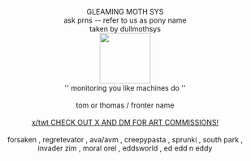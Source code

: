 <p align="center"> GLEAMING MOTH SYS <br> ask prns -- refer to us as pony name <br> taken by dullmothsys <br> <img src='https://files.catbox.moe/xx9ktq.png' height='100' width='100'><br> '' monitoring you like machines do ''<br><br> tom or thomas / fronter name<br><br> <a href='https://x.com/DoodledTom'> x/twt CHECK OUT X AND DM FOR ART COMMISSIONS! </a> <br><br> forsaken , regretevator , ava/avm , creepypasta , sprunki , south park , invader zim , moral orel , eddsworld , ed edd n eddy </p>
